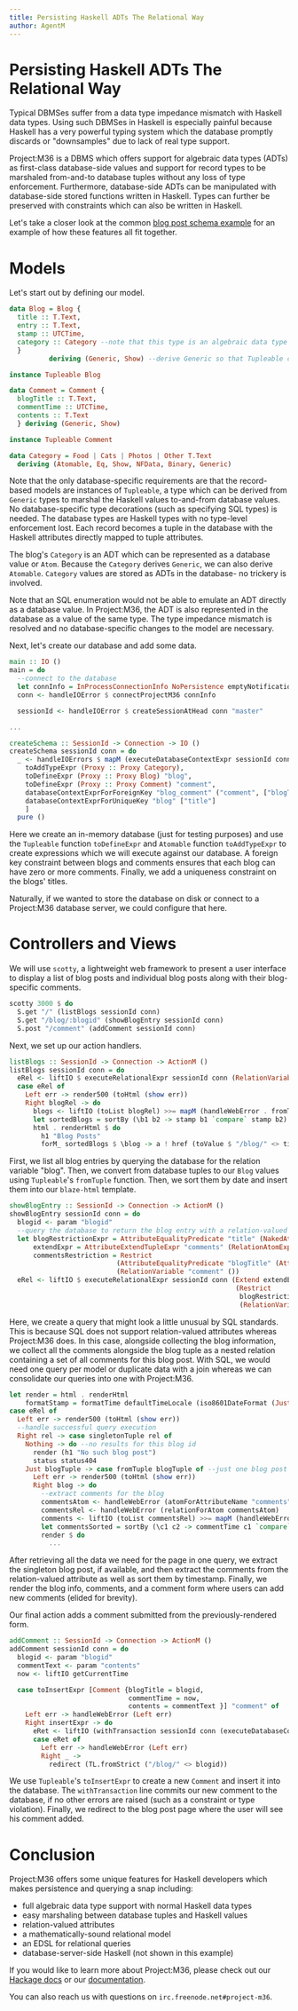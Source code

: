 ```yaml
---
title: Persisting Haskell ADTs The Relational Way
author: AgentM
---
```


# Persisting Haskell ADTs The Relational Way

Typical DBMSes suffer from a data type impedance mismatch with Haskell data types. Using such DBMSes in Haskell is especially painful because Haskell has a very powerful typing system which the database promptly discards or "downsamples" due to lack of real type support.

Project:M36 is a DBMS which offers support for algebraic data types (ADTs) as first-class database-side values and support for record types to be marshaled from-and-to database tuples without any loss of type enforcement. Furthermore, database-side ADTs can be manipulated with database-side stored functions written in Haskell. Types can further be preserved with constraints which can also be written in Haskell.

Let's take a closer look at the common [blog post schema example](https://github.com/agentm/project-m36/blob/master/examples/blog.hs) for an example of how these features all fit together.

# Models

Let's start out by defining our model.

```Haskell
data Blog = Blog {
  title :: T.Text,
  entry :: T.Text,
  stamp :: UTCTime,
  category :: Category --note that this type is an algebraic data type
  }
          deriving (Generic, Show) --derive Generic so that Tupleable can use default instances

instance Tupleable Blog

data Comment = Comment {
  blogTitle :: T.Text,
  commentTime :: UTCTime,
  contents :: T.Text
  } deriving (Generic, Show)

instance Tupleable Comment             

data Category = Food | Cats | Photos | Other T.Text
  deriving (Atomable, Eq, Show, NFData, Binary, Generic)
```

Note that the only database-specific requirements are that the record-based models are instances of `Tupleable`, a type which can be derived from `Generic` types to marshal the Haskell values to-and-from database values. No database-specific type decorations (such as specifying SQL types) is needed. The database types are Haskell types with no type-level enforcement lost. Each record becomes a tuple in the database with the Haskell attributes directly mapped to tuple attributes.

The blog's `Category` is an ADT which can be represented as a database value or `Atom`. Because the `Category` derives `Generic`, we can also derive `Atomable`. `Category` values are stored as ADTs in the database- no trickery is involved.

Note that an SQL enumeration would not be able to emulate an ADT directly as a database value. In Project:M36, the ADT is also represented in the database as a value of the same type. The type impedance mismatch is resolved and no database-specific changes to the model are necessary.

Next, let's create our database and add some data.

```Haskell
main :: IO ()                       
main = do
  --connect to the database
  let connInfo = InProcessConnectionInfo NoPersistence emptyNotificationCallback []
  conn <- handleIOError $ connectProjectM36 connInfo

  sessionId <- handleIOError $ createSessionAtHead conn "master"

...

createSchema :: SessionId -> Connection -> IO ()  
createSchema sessionId conn = do
  _ <- handleIOErrors $ mapM (executeDatabaseContextExpr sessionId conn) [
    toAddTypeExpr (Proxy :: Proxy Category),
    toDefineExpr (Proxy :: Proxy Blog) "blog",
    toDefineExpr (Proxy :: Proxy Comment) "comment",
    databaseContextExprForForeignKey "blog_comment" ("comment", ["blogTitle"]) ("blog", ["title"]),
    databaseContextExprForUniqueKey "blog" ["title"]
    ]
  pure ()
```

Here we create an in-memory database (just for testing purposes) and use the `Tupleable` function `toDefineExpr` and `Atomable` function `toAddTypeExpr` to create expressions which we will execute against our database. A foreign key constraint between blogs and comments ensures that each blog can have zero or more comments. Finally, we add a uniqueness constraint on the blogs' titles.

Naturally, if we wanted to store the database on disk or connect to a Project:M36 database server, we could configure that here.

# Controllers and Views

We will use `scotty`, a lightweight web framework to present a user interface to display a list of blog posts and individual blog posts along with their blog-specific comments.

```Haskell
scotty 3000 $ do
  S.get "/" (listBlogs sessionId conn)
  S.get "/blog/:blogid" (showBlogEntry sessionId conn)
  S.post "/comment" (addComment sessionId conn)
```

Next, we set up our action handlers.

```Haskell
listBlogs :: SessionId -> Connection -> ActionM ()
listBlogs sessionId conn = do
  eRel <- liftIO $ executeRelationalExpr sessionId conn (RelationVariable "blog" ())
  case eRel of
    Left err -> render500 (toHtml (show err))
    Right blogRel -> do
      blogs <- liftIO (toList blogRel) >>= mapM (handleWebError . fromTuple) :: ActionM [Blog]
      let sortedBlogs = sortBy (\b1 b2 -> stamp b1 `compare` stamp b2) blogs
      html . renderHtml $ do
        h1 "Blog Posts"
        forM_ sortedBlogs $ \blog -> a ! href (toValue $ "/blog/" <> title blog) $ h2 (toHtml (title blog))
```

First, we list all blog entries by querying the database for the relation variable "blog". Then, we convert from database tuples to our `Blog` values using `Tupleable`'s `fromTuple` function. Then, we sort them by date and insert them into our `blaze-html` template.

```Haskell
showBlogEntry :: SessionId -> Connection -> ActionM ()
showBlogEntry sessionId conn = do
  blogid <- param "blogid"
  --query the database to return the blog entry with a relation-valued attribute of the associated comments
  let blogRestrictionExpr = AttributeEqualityPredicate "title" (NakedAtomExpr (TextAtom blogid))
      extendExpr = AttributeExtendTupleExpr "comments" (RelationAtomExpr commentsRestriction)
      commentsRestriction = Restrict
                           (AttributeEqualityPredicate "blogTitle" (AttributeAtomExpr "title"))
                           (RelationVariable "comment" ())
  eRel <- liftIO $ executeRelationalExpr sessionId conn (Extend extendExpr
                                                         (Restrict
                                                          blogRestrictionExpr
                                                          (RelationVariable "blog" ())))
```

Here, we create a query that might look a little unusual by SQL standards. This is because SQL does not support relation-valued attributes whereas Project:M36 does. In this case, alongside collecting the blog information, we collect all the comments alongside the blog tuple as a nested relation containing a set of all comments for this blog post. With SQL, we would need one query per model or duplicate data with a join whereas we can consolidate our queries into one with Project:M36.

```Haskell
let render = html . renderHtml
    formatStamp = formatTime defaultTimeLocale (iso8601DateFormat (Just "%H:%M:%S"))
case eRel of
  Left err -> render500 (toHtml (show err))
  --handle successful query execution
  Right rel -> case singletonTuple rel of
    Nothing -> do --no results for this blog id
      render (h1 "No such blog post")
      status status404
    Just blogTuple -> case fromTuple blogTuple of --just one blog post found- it's a match!
      Left err -> render500 (toHtml (show err))
      Right blog -> do
        --extract comments for the blog
        commentsAtom <- handleWebError (atomForAttributeName "comments" blogTuple)
        commentsRel <- handleWebError (relationForAtom commentsAtom)
        comments <- liftIO (toList commentsRel) >>= mapM (handleWebError . fromTuple) :: ActionM [Comment]
        let commentsSorted = sortBy (\c1 c2 -> commentTime c1 `compare` commentTime c2) comments
        render $ do
          ...
```

After retrieving all the data we need for the page in one query, we extract the singleton blog post, if available, and then extract the comments from the relation-valued attribute as well as sort them by timestamp. Finally, we render the blog info, comments, and a comment form where users can add new comments (elided for brevity).

Our final action adds a comment submitted from the previously-rendered form.

```Haskell
addComment :: SessionId -> Connection -> ActionM ()            
addComment sessionId conn = do
  blogid <- param "blogid"
  commentText <- param "contents"
  now <- liftIO getCurrentTime

  case toInsertExpr [Comment {blogTitle = blogid,
                              commentTime = now,
                              contents = commentText }] "comment" of
    Left err -> handleWebError (Left err)
    Right insertExpr -> do      
      eRet <- liftIO (withTransaction sessionId conn (executeDatabaseContextExpr sessionId conn insertExpr) (commit sessionId conn))
      case eRet of
        Left err -> handleWebError (Left err)
        Right _ ->
          redirect (TL.fromStrict ("/blog/" <> blogid))
```

We use `Tupleable`'s `toInsertExpr` to create a new `Comment` and insert it into the database. The `withTransaction` line commits our new comment to the database, if no other errors are raised (such as a constraint or type violation). Finally, we redirect to the blog post page where the user will see his comment added.

# Conclusion

Project:M36 offers some unique features for Haskell developers which makes persistence and querying a snap including:

* full algebraic data type support with normal Haskell data types
* easy marshaling between database tuples and Haskell values
* relation-valued attributes
* a mathematically-sound relational model
* an EDSL for relational queries
* database-server-side Haskell (not shown in this example)

If you would like to learn more about Project:M36, please check out our [Hackage docs](http://hackage.haskell.org/package/project-m36) or our [documentation](https://github.com/agentm/project-m36#documentation).

You can also reach us with questions on `irc.freenode.net#project-m36`.
